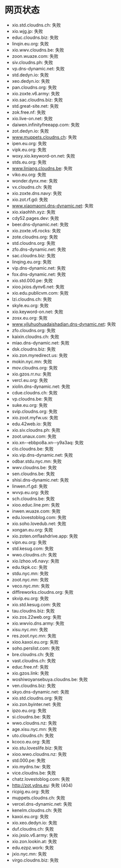 # 网页状态
- xio.std.cloudns.ch: 失败
- xio.wjg.jp: 失败
- educ.cloudns.biz: 失败
- linqin.eu.org: 失败
- xio.wwv.cloudns.be: 失败
- zoon.wuaze.com: 失败
- siv.cloudns.ph: 失败
- vp.dns-dynamic.net: 失败
- std.dedyn.io: 失败
- xeo.dedyn.io: 失败
- pan.cloudns.org: 失败
- xio.zoxte.v6.army: 失败
- xio.sac.cloudns.biz: 失败
- std.great-site.net: 失败
- zok.free.nf: 失败
- xio.live-on.net: 失败
- daiwen.infinityfreeapp.com: 失败
- zot.dedyn.io: 失败
- www.muppets.cloudns.ch: 失败
- ipen.eu.org: 失败
- vipk.eu.org: 失败
- woxy.xio.keyword-on.net: 失败
- stds.eu.org: 失败
- www.liniang.cloudns.be: 失败
- viko.eu.org: 失败
- wonder.dynx.me: 失败
- vx.cloudns.ch: 失败
- xio.zoxte.dns.navy: 失败
- xio.zot.rf.gd: 失败
- www.xiaomaomi.dns-dynamic.net: 失败
- xio.xiaohhh.xyz: 失败
- cdy52.pages.dev: 失败
- beer.dns-dynamic.net: 失败
- xio.zoxte.v6.rocks: 失败
- zote.cloudns.org: 失败
- std.cloudns.org: 失败
- zfo.dns-dynamic.net: 失败
- sac.cloudns.biz: 失败
- linqing.eu.org: 失败
- vip.dns-dynamic.net: 失败
- fox.dns-dynamic.net: 失败
- xio.std.000.pe: 失败
- xioo.jxios.dynv6.net: 失败
- xio.edu.publicvm.com: 失败
- lzi.cloudns.ch: 失败
- skyle.eu.org: 失败
- xio.keyword-on.net: 失败
- zosx.eu.org: 失败
- www.yiluhuohuadaishadian.dns-dynamic.net: 失败
- zfo.cloudns.org: 失败
- kaixin.cloudns.ch: 失败
- miao.dns-dynamic.net: 失败
- dsk.cloudns.biz: 失败
- xio.zon.myredirect.us: 失败
- mokin.nyc.mn: 失败
- mov.cloudns.org: 失败
- xio.gzos.rr.nu: 失败
- vercl.eu.org: 失败
- xiolin.dns-dynamic.net: 失败
- cdue.cloudns.ch: 失败
- vp.cloudns.be: 失败
- suke.eu.org: 失败
- svip.cloudns.org: 失败
- xio.zoot.myfw.us: 失败
- edu.42web.io: 失败
- xio.siv.cloudns.ph: 失败
- zoot.unaux.com: 失败
- xio.xn--ebbpo8a.xn--y9a3aq: 失败
- clo.cloudns.be: 失败
- xio.vip.dns-dynamic.net: 失败
- odbar.stdu.nyc.mn: 失败
- wwv.cloudns.be: 失败
- sen.cloudns.be: 失败
- shisi.dns-dynamic.net: 失败
- linwen.rf.gd: 失败
- wvvp.eu.org: 失败
- sch.cloudns.be: 失败
- xioo.educ.line.pm: 失败
- inwen.wuaze.com: 失败
- edu.lovestoblog.com: 失败
- xio.soho.lovedub.net: 失败
- xongan.eu.org: 失败
- xio.zoten.onflashdrive.app: 失败
- vipn.eu.org: 失败
- std.kesug.com: 失败
- wwo.cloudns.ch: 失败
- xio.lzhoo.v6.navy: 失败
- edu.tkpk.cc: 失败
- stdu.nyc.mn: 失败
- zoot.nyc.mn: 失败
- veco.nyc.mn: 失败
- diffireworks.cloudns.org: 失败
- skvip.eu.org: 失败
- xio.std.kesug.com: 失败
- tau.cloudns.biz: 失败
- xio.zos.22web.org: 失败
- xio.wwvio.dns.army: 失败
- xisu.nyc.mn: 失败
- res.zoot.nyc.mn: 失败
- xioo.kaxoi.eu.org: 失败
- soho.perslist.com: 失败
- bre.cloudns.ch: 失败
- vast.cloudns.ch: 失败
- educ.free.nf: 失败
- xio.gzos.link: 失败
- woshiwoyansebuya.cloudns.be: 失败
- ven.cloudns.biz: 失败
- skyo.dns-dynamic.net: 失败
- xio.std.cloudns.org: 失败
- xio.zon.byinter.net: 失败
- ipzo.eu.org: 失败
- si.cloudns.be: 失败
- wwo.cloudns.nz: 失败
- age.xisu.nyc.mn: 失败
- uto.cloudns.ch: 失败
- kcoco.eu.org: 失败
- xio.stu.loveslife.biz: 失败
- xioo.wwo.cloudns.nz: 失败
- std.000.pe: 失败
- xio.mydns.tw: 失败
- vice.cloudns.be: 失败
- chatz.lovestoblog.com: 失败
- http://zot.ydns.eu: 失败 (404)
- ricpig.eu.org: 失败
- muppets.cloudns.ch: 失败
- vercel.dns-dynamic.net: 失败
- kenelm.cloudns.ch: 失败
- kaxoi.eu.org: 失败
- xio.xeo.dedyn.io: 失败
- duf.cloudns.ch: 失败
- xio.jxsio.v6.army: 失败
- xio.zon.lookin.at: 失败
- edu.ezpz.work: 失败
- jxio.nyc.mn: 失败
- virgo.cloudns.biz: 失败
